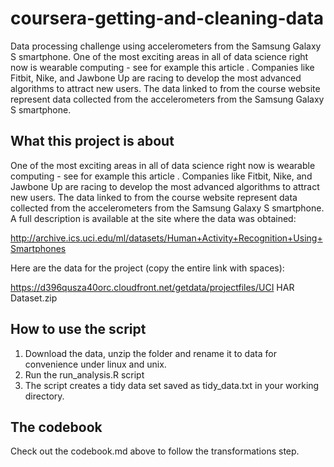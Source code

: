 # coursera-getting-and-cleaning-data

Data processing challenge using accelerometers from the Samsung Galaxy S smartphone. One of the most exciting areas in all of data science right now is wearable computing - see for example this article . Companies like Fitbit, Nike, and Jawbone Up are racing to develop the most advanced algorithms to attract new users. The data linked to from the course website represent data collected from the accelerometers from the Samsung Galaxy S smartphone.

## What this project is about
One of the most exciting areas in all of data science right now is wearable computing - see for example this article . Companies like Fitbit, Nike, and Jawbone Up are racing to develop the most advanced algorithms to attract new users. The data linked to from the course website represent data collected from the accelerometers from the Samsung Galaxy S smartphone. A full description is available at the site where the data was obtained:

http://archive.ics.uci.edu/ml/datasets/Human+Activity+Recognition+Using+Smartphones 

Here are the data for the project (copy the entire link with spaces):

https://d396qusza40orc.cloudfront.net/getdata/projectfiles/UCI HAR Dataset.zip 

## How to use the script
1) Download the data, unzip the folder and rename it to data for convenience under linux and unix.
2) Run the run_analysis.R script
3) The script creates a tidy data set saved as tidy_data.txt in your working directory.

## The codebook
Check out the codebook.md above to follow the transformations step.
